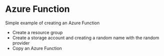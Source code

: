 # Azure Function

Simple example of creating an Azure Function

- Create a resource group
- Create a storage account and creating a random name with the random provider
- Copy an Azure Function
